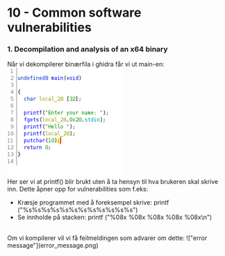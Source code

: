 # 10 - Common software vulnerabilities
### 1. Decompilation and analysis of an x64 binary
Når vi dekompilerer binærfila i ghidra får vi ut main-en:
</br>
!["main file"](ghidra_screenshot.png)
</br>
Her ser vi at printf() blir brukt uten å ta hensyn til hva brukeren skal skrive inn. Dette åpner opp for vulnerabilities som f.eks:
* Kræsje programmet med å foreksempel skrive: printf ("%s%s%s%s%s%s%s%s%s%s%s%s")
* Se innholde på stacken: printf ("%08x %08x %08x %08x %08x\n")
</br>
Om vi kompilerer vil vi få feilmeldingen som advarer om dette:
!["error message"](error_message.png)


